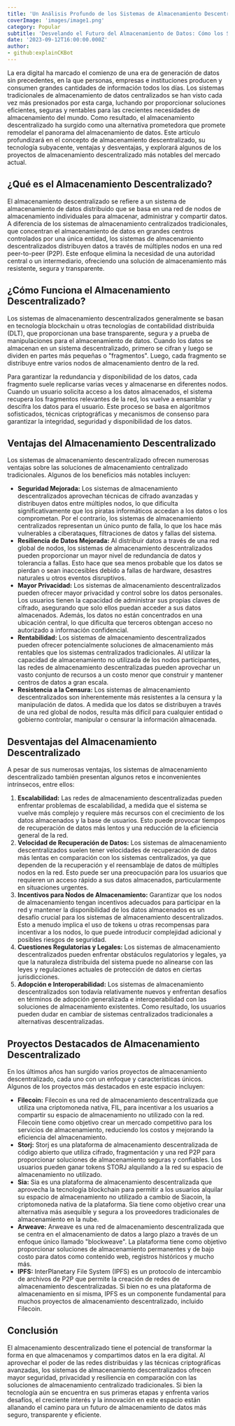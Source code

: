 ```yaml
---
title: 'Un Análisis Profundo de los Sistemas de Almacenamiento Descentralizados'
coverImage: 'images/image1.png'
category: Popular
subtitle: 'Desvelando el Futuro del Almacenamiento de Datos: Cómo los Sistemas de Almacenamiento Descentralizados Están Transformando la Forma en que Almacenamos y Compartimos los Datos.'
date: '2023-09-12T16:00:00.000Z'
author: 
- github:explainCKBot
---
```




La era digital ha marcado el comienzo de una era de generación de datos sin precedentes, en la que personas, empresas e instituciones producen y consumen grandes cantidades de información todos los días. Los sistemas tradicionales de almacenamiento de datos centralizados se han visto cada vez más presionados por esta carga, luchando por proporcionar soluciones eficientes, seguras y rentables para las crecientes necesidades de almacenamiento del mundo. Como resultado, el almacenamiento descentralizado ha surgido como una alternativa prometedora que promete remodelar el panorama del almacenamiento de datos. Este artículo profundizará en el concepto de almacenamiento descentralizado, su tecnología subyacente, ventajas y desventajas, y explorará algunos de los proyectos de almacenamiento descentralizado más notables del mercado actual.


## ¿Qué es el Almacenamiento Descentralizado?

El almacenamiento descentralizado se refiere a un sistema de almacenamiento de datos distribuido que se basa en una red de nodos de almacenamiento individuales para almacenar, administrar y compartir datos. A diferencia de los sistemas de almacenamiento centralizados tradicionales, que concentran el almacenamiento de datos en grandes centros controlados por una única entidad, los sistemas de almacenamiento descentralizados distribuyen datos a través de múltiples nodos en una red peer-to-peer (P2P). Este enfoque elimina la necesidad de una autoridad central o un intermediario, ofreciendo una solución de almacenamiento más resistente, segura y transparente.

## ¿Cómo Funciona el Almacenamiento Descentralizado?

Los sistemas de almacenamiento descentralizados generalmente se basan en tecnología blockchain u otras tecnologías de contabilidad distribuida (DLT), que proporcionan una base transparente, segura y a prueba de manipulaciones para el almacenamiento de datos. Cuando los datos se almacenan en un sistema descentralizado, primero se cifran y luego se dividen en partes más pequeñas o "fragmentos". Luego, cada fragmento se distribuye entre varios nodos de almacenamiento dentro de la red.

Para garantizar la redundancia y disponibilidad de los datos, cada fragmento suele replicarse varias veces y almacenarse en diferentes nodos. Cuando un usuario solicita acceso a los datos almacenados, el sistema recupera los fragmentos relevantes de la red, los vuelve a ensamblar y descifra los datos para el usuario. Este proceso se basa en algoritmos sofisticados, técnicas criptográficas y mecanismos de consenso para garantizar la integridad, seguridad y disponibilidad de los datos.

## Ventajas del Almacenamiento Descentralizado

Los sistemas de almacenamiento descentralizado ofrecen numerosas ventajas sobre las soluciones de almacenamiento centralizado tradicionales. Algunos de los beneficios más notables incluyen:


* **Seguridad Mejorada:** Los sistemas de almacenamiento descentralizados aprovechan técnicas de cifrado avanzadas y distribuyen datos entre múltiples nodos, lo que dificulta significativamente que los piratas informáticos accedan a los datos o los comprometan. Por el contrario, los sistemas de almacenamiento centralizados representan un único punto de falla, lo que los hace más vulnerables a ciberataques, filtraciones de datos y fallas del sistema.
* **Resiliencia de Datos Mejorada:** Al distribuir datos a través de una red global de nodos, los sistemas de almacenamiento descentralizados pueden proporcionar un mayor nivel de redundancia de datos y tolerancia a fallas. Esto hace que sea menos probable que los datos se pierdan o sean inaccesibles debido a fallas de hardware, desastres naturales u otros eventos disruptivos.
* **Mayor Privacidad:** Los sistemas de almacenamiento descentralizados pueden ofrecer mayor privacidad y control sobre los datos personales. Los usuarios tienen la capacidad de administrar sus propias claves de cifrado, asegurando que solo ellos puedan acceder a sus datos almacenados. Además, los datos no están concentrados en una ubicación central, lo que dificulta que terceros obtengan acceso no autorizado a información confidencial.
* **Rentabilidad:** Los sistemas de almacenamiento descentralizados pueden ofrecer potencialmente soluciones de almacenamiento más rentables que los sistemas centralizados tradicionales. Al utilizar la capacidad de almacenamiento no utilizada de los nodos participantes, las redes de almacenamiento descentralizadas pueden aprovechar un vasto conjunto de recursos a un costo menor que construir y mantener centros de datos a gran escala.
* **Resistencia a la Censura:** Los sistemas de almacenamiento descentralizados son inherentemente más resistentes a la censura y la manipulación de datos. A medida que los datos se distribuyen a través de una red global de nodos, resulta más difícil para cualquier entidad o gobierno controlar, manipular o censurar la información almacenada.


## Desventajas del Almacenamiento Descentralizado

A pesar de sus numerosas ventajas, los sistemas de almacenamiento descentralizado también presentan algunos retos e inconvenientes intrínsecos, entre ellos:



1. **Escalabilidad:** Las redes de almacenamiento descentralizadas pueden enfrentar problemas de escalabilidad, a medida que el sistema se vuelve más complejo y requiere más recursos con el crecimiento de los datos almacenados y la base de usuarios. Esto puede provocar tiempos de recuperación de datos más lentos y una reducción de la eficiencia general de la red.
2. **Velocidad de Recuperación de Datos:** Los sistemas de almacenamiento descentralizados suelen tener velocidades de recuperación de datos más lentas en comparación con los sistemas centralizados, ya que dependen de la recuperación y el reensamblaje de datos de múltiples nodos en la red. Esto puede ser una preocupación para los usuarios que requieren un acceso rápido a sus datos almacenados, particularmente en situaciones urgentes.
3. **Incentivos para Nodos de Almacenamiento:** Garantizar que los nodos de almacenamiento tengan incentivos adecuados para participar en la red y mantener la disponibilidad de los datos almacenados es un desafío crucial para los sistemas de almacenamiento descentralizados. Esto a menudo implica el uso de tokens u otras recompensas para incentivar a los nodos, lo que puede introducir complejidad adicional y posibles riesgos de seguridad.
4. **Cuestiones Regulatorias y Legales:** Los sistemas de almacenamiento descentralizados pueden enfrentar obstáculos regulatorios y legales, ya que la naturaleza distribuida del sistema puede no alinearse con las leyes y regulaciones actuales de protección de datos en ciertas jurisdicciones.
5. **Adopción e Interoperabilidad:** Los sistemas de almacenamiento descentralizados son todavía relativamente nuevos y enfrentan desafíos en términos de adopción generalizada e interoperabilidad con las soluciones de almacenamiento existentes. Como resultado, los usuarios pueden dudar en cambiar de sistemas centralizados tradicionales a alternativas descentralizadas.


## Proyectos Destacados de Almacenamiento Descentralizado

En los últimos años han surgido varios proyectos de almacenamiento descentralizado, cada uno con un enfoque y características únicos. Algunos de los proyectos más destacados en este espacio incluyen:



* **Filecoin:** Filecoin es una red de almacenamiento descentralizada que utiliza una criptomoneda nativa, FIL, para incentivar a los usuarios a compartir su espacio de almacenamiento no utilizado con la red. Filecoin tiene como objetivo crear un mercado competitivo para los servicios de almacenamiento, reduciendo los costos y mejorando la eficiencia del almacenamiento.
* **Storj:** Storj es una plataforma de almacenamiento descentralizada de código abierto que utiliza cifrado, fragmentación y una red P2P para proporcionar soluciones de almacenamiento seguras y confiables. Los usuarios pueden ganar tokens STORJ alquilando a la red su espacio de almacenamiento no utilizado.
* **Sia:** Sia es una plataforma de almacenamiento descentralizada que aprovecha la tecnología blockchain para permitir a los usuarios alquilar su espacio de almacenamiento no utilizado a cambio de Siacoin, la criptomoneda nativa de la plataforma. Sia tiene como objetivo crear una alternativa más asequible y segura a los proveedores tradicionales de almacenamiento en la nube.
* **Arweave:** Arweave es una red de almacenamiento descentralizada que se centra en el almacenamiento de datos a largo plazo a través de un enfoque único llamado "blockweave". La plataforma tiene como objetivo proporcionar soluciones de almacenamiento permanentes y de bajo costo para datos como contenido web, registros históricos y mucho más.
* **IPFS:** InterPlanetary File System (IPFS) es un protocolo de intercambio de archivos de P2P que permite la creación de redes de almacenamiento descentralizadas. Si bien no es una plataforma de almacenamiento en sí misma, IPFS es un componente fundamental para muchos proyectos de almacenamiento descentralizado, incluido Filecoin.


## Conclusión

El almacenamiento descentralizado tiene el potencial de transformar la forma en que almacenamos y compartimos datos en la era digital. Al aprovechar el poder de las redes distribuidas y las técnicas criptográficas avanzadas, los sistemas de almacenamiento descentralizados ofrecen mayor seguridad, privacidad y resiliencia en comparación con las soluciones de almacenamiento centralizado tradicionales. Si bien la tecnología aún se encuentra en sus primeras etapas y enfrenta varios desafíos, el creciente interés y la innovación en este espacio están allanando el camino para un futuro de almacenamiento de datos más seguro, transparente y eficiente.
